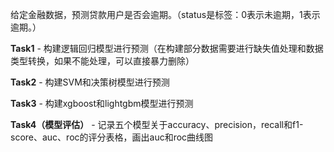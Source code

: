 给定金融数据，预测贷款用户是否会逾期。（status是标签：0表示未逾期，1表示逾期。）

**Task1** - 构建逻辑回归模型进行预测（在构建部分数据需要进行缺失值处理和数据类型转换，如果不能处理，可以直接暴力删除）

**Task2** - 构建SVM和决策树模型进行预测

**Task3** - 构建xgboost和lightgbm模型进行预测

**Task4（模型评估）** - 记录五个模型关于accuracy、precision，recall和f1-score、auc、roc的评分表格，画出auc和roc曲线图
